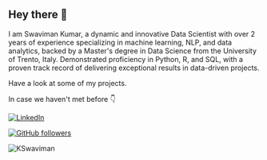 ## Hey there 👋

I am Swaviman Kumar,
a dynamic and innovative Data Scientist with over 2 years of experience specializing in machine learning, NLP, and
data analytics, backed by a Master's degree in Data Science from the University of Trento, Italy. Demonstrated
proficiency in Python, R, and SQL, with a proven track record of delivering exceptional results in data-driven
projects.

Have a look at some of my projects.

In case we haven't met before 👇  

<a href="https://www.linkedin.com/in/swaviman-kumar/" target="_blank"><img src="https://img.shields.io/badge/LinkedIn-0077B5?style=for-the-badge&logo=linkedin&logoColor=white" alt="LinkedIn"></a>

[![GitHub followers](https://img.shields.io/github/followers/druvo?label=Follow&style=social)](https://github.com/KSwaviman) 

<p align="left">
  <img
    src="https://komarev.com/ghpvc/?username=KSwaviman"
    alt="KSwaviman"
  />
</p>
